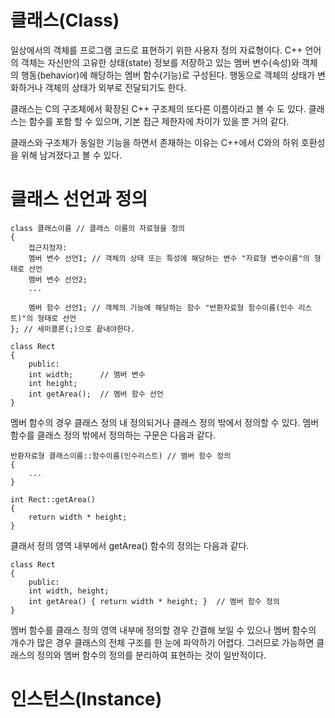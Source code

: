# 클래스(Class)

일상에서의 객체를 프로그램 코드로 표현하기 위한 사용자 정의 자료형이다. C++ 언어의 객체는 자신만의 고유한 상태(state) 정보를 저장하고 있는 멤버 변수(속성)와 객체의 행동(behavior)에 해당하는 멤버 함수(기능)로 구성된다. 행동으로 객체의 상태가 변화하거나 객체의 상태가 외부로 전달되기도 한다.


클래스는 C의 구조체에서 확장된 C++ 구조체의 또다른 이름이라고 볼 수 도 있다. 클래스는 함수를 포함 할 수 있으며, 기본 접근 제한자에 차이가 있을 뿐 거의 같다.

클래스와 구조체가 동일한 기능을 하면서 존재하는 이유는 C++에서 C와의 하위 호환성을 위해 남겨졌다고 볼 수 있다.


# 클래스 선언과 정의

```
class 클래스이름 // 클래스 이름의 자료형을 정의
{
    접근지정자:
    멤버 변수 선언1; // 객체의 상태 또는 특성에 해당하는 변수 "자료형 변수이름"의 형태로 선언
    멤버 변수 선언2;
    ...

    멤버 함수 선언1; // 객체의 기능에 해당하는 함수 "반환자료형 함수이름(인수 리스트)"의 형태로 선언
}; // 세미콜론(;)으로 끝내야한다.

class Rect
{
    public:
    int width;      // 멤버 변수
    int height;
    int getArea();  // 멤버 함수 선언
}
```

멤버 함수의 경우 클래스 정의 내 정의되거나 클래스 정의 밖에서 정의할 수 있다. 멤버 함수를 클래스 정의 밖에서 정의하는 구문은 다음과 같다.

```
반환자료형 클래스이름::함수이름(인수리스트) // 멤버 함수 정의
{
    ...
}

int Rect::getArea()
{
    return width * height;
}
```

클래서 정의 영역 내부에서 getArea() 함수의 정의는 다음과 같다.
```
class Rect
{
    public:
    int width, height;
    int getArea() { return width * height; }  // 멤버 함수 정의
}
```

멤버 함수를 클래스 정의 영역 내부에 정의할 경우 간결해 보일 수 있으나 멤버 함수의 개수가 많은 경우 클래스의 전체 구조를 한 눈에 파악하기 어렵다. 그러므로 가능하면 클래스의 정의와 멤버 함수의 정의를 분리하여 표현하는 것이 일반적이다.

# 인스턴스(Instance)